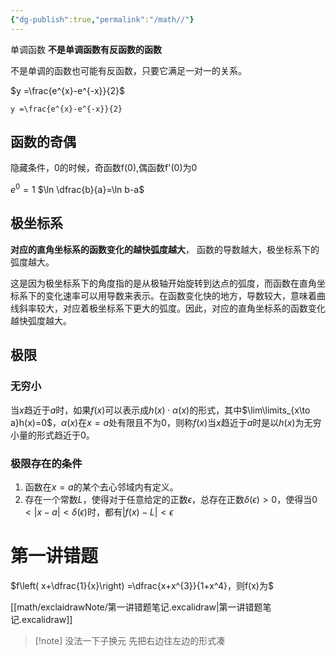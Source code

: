 ```yaml
---
{"dg-publish":true,"permalink":"/math//"}
---
```



单调函数
**不是单调函数有反函数的函数**

不是单调的函数也可能有反函数，只要它满足一对一的关系。

$y =\frac{e^{x}-e^{-x}}{2}$

```desmos-graph
y =\frac{e^{x}-e^{-x}}{2}
```

## 函数的奇偶

隐藏条件，0的时候，奇函数f(0),偶函数f'(0)为0

$e^{0} = 1$
$\ln \dfrac{b}{a}=\ln b-a$
## 极坐标系

**对应的直角坐标系的函数变化的越快弧度越大**， 函数的导数越大，极坐标系下的弧度越大。

这是因为极坐标系下的角度指的是从极轴开始旋转到达点的弧度，而函数在直角坐标系下的变化速率可以用导数来表示。在函数变化快的地方，导数较大，意味着曲线斜率较大，对应着极坐标系下更大的弧度。因此，对应的直角坐标系的函数变化越快弧度越大。

## 极限

### 无穷小

当$x$趋近于$a$时，如果$f(x)$可以表示成$h(x)\cdot\alpha(x)$的形式，其中$\lim\limits_{x\to a}h(x)=0$，$\alpha(x)$在$x=a$处有限且不为0，则称$f(x)$当$x$趋近于$a$时是以$h(x)$为无穷小量的形式趋近于0。

### 极限存在的条件

1. 函数在$x=a$的某个去心邻域内有定义。
2. 存在一个常数$L$，使得对于任意给定的正数$\epsilon$，总存在正数$\delta(\epsilon)>0$，使得当$0<|x-a|<\delta(\epsilon)$时，都有$|f(x)-L|<\epsilon$

# 第一讲错题

$f\left( x+\dfrac{1}{x}\right) =\dfrac{x+x^{3}}{1+x^4}，则f(x)为$

[[math/exclaidrawNote/第一讲错题笔记.excalidraw\|第一讲错题笔记.excalidraw]]

> [!note] 没法一下子换元
> 先把右边往左边的形式凑

